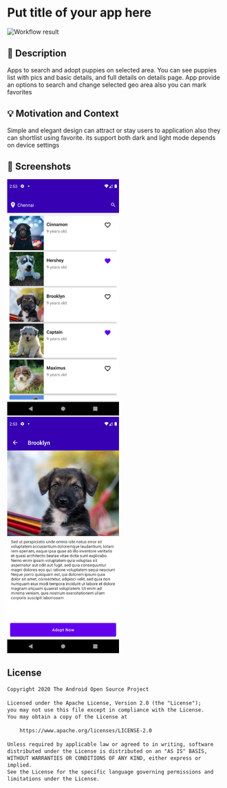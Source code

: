 # Put title of your app here

<!--- Replace <OWNER> with your Github Username and <REPOSITORY> with the name of your repository. -->
<!--- You can find both of these in the url bar when you open your repository in github. -->
![Workflow result](https://github.com/shijilkadambath/AndroidDevChallengeCompose1/workflows/Check/badge.svg)



## :scroll: Description
<!--- Describe your app in one or two sentences -->
Apps to search and adopt puppies on selected area. You can see puppies list with pics and basic details, and full details on details page. App provide an options to search and change selected geo area also you can mark favorites

## :bulb: Motivation and Context
<!--- Optionally point readers to interesting parts of your submission. -->
<!--- What are you especially proud of? -->
Simple and elegant design can attract or stay users to application also they can shortlist using favorite. its support both dark and light mode depends on device settings



## :camera_flash: Screenshots
<!-- You can add more screenshots here if you like -->
<img src="/results/screenshot_1.png" width="260">&emsp;<img src="/results/screenshot_2.png" width="260">

## License
```
Copyright 2020 The Android Open Source Project

Licensed under the Apache License, Version 2.0 (the "License");
you may not use this file except in compliance with the License.
You may obtain a copy of the License at

    https://www.apache.org/licenses/LICENSE-2.0

Unless required by applicable law or agreed to in writing, software
distributed under the License is distributed on an "AS IS" BASIS,
WITHOUT WARRANTIES OR CONDITIONS OF ANY KIND, either express or implied.
See the License for the specific language governing permissions and
limitations under the License.
```